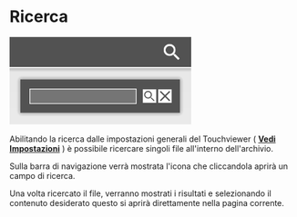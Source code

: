# Ricerca
![](/img/search.png)

Abilitando la ricerca dalle impostazioni generali del Touchviewer ( [__Vedi Impostazioni__](/it/2.17/media-manager/settings#impostazioni-generali) ) è possibile ricercare singoli file all'interno dell'archivio.

Sulla barra di navigazione verrà mostrata l'icona che cliccandola aprirà un campo di ricerca.

Una volta ricercato il file, verranno mostrati i risultati e selezionando il contenuto desiderato questo si aprirà direttamente nella pagina corrente.
